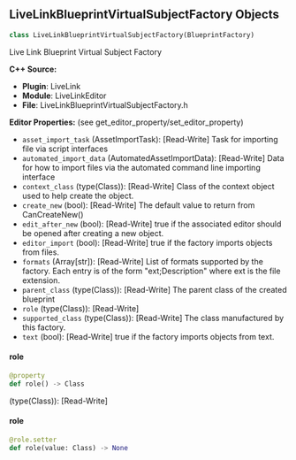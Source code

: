 ## LiveLinkBlueprintVirtualSubjectFactory Objects

```python
class LiveLinkBlueprintVirtualSubjectFactory(BlueprintFactory)
```

Live Link Blueprint Virtual Subject Factory

**C++ Source:**

- **Plugin**: LiveLink
- **Module**: LiveLinkEditor
- **File**: LiveLinkBlueprintVirtualSubjectFactory.h

**Editor Properties:** (see get_editor_property/set_editor_property)

- ``asset_import_task`` (AssetImportTask):  [Read-Write] Task for importing file via script interfaces
- ``automated_import_data`` (AutomatedAssetImportData):  [Read-Write] Data for how to import files via the automated command line importing interface
- ``context_class`` (type(Class)):  [Read-Write] Class of the context object used to help create the object.
- ``create_new`` (bool):  [Read-Write] The default value to return from CanCreateNew()
- ``edit_after_new`` (bool):  [Read-Write] true if the associated editor should be opened after creating a new object.
- ``editor_import`` (bool):  [Read-Write] true if the factory imports objects from files.
- ``formats`` (Array[str]):  [Read-Write] List of formats supported by the factory. Each entry is of the form "ext;Description" where ext is the file extension.
- ``parent_class`` (type(Class)):  [Read-Write] The parent class of the created blueprint
- ``role`` (type(Class)):  [Read-Write]
- ``supported_class`` (type(Class)):  [Read-Write] The class manufactured by this factory.
- ``text`` (bool):  [Read-Write] true if the factory imports objects from text.

<a id="unreal.LiveLinkBlueprintVirtualSubjectFactory.role"></a>

#### role

```python
@property
def role() -> Class
```

(type(Class)):  [Read-Write]

<a id="unreal.LiveLinkBlueprintVirtualSubjectFactory.role"></a>

#### role

```python
@role.setter
def role(value: Class) -> None
```

<a id="unreal.TakeRecorderActorSource"></a>